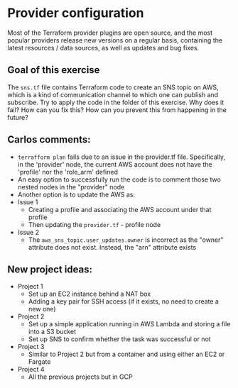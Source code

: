 # Provider configuration

Most of the Terraform provider plugins are open source, and the most popular providers release new versions on a regular basis,
containing the latest resources / data sources, as well as updates and bug fixes.

## Goal of this exercise

The `sns.tf` file contains Terraform code to create an SNS topic on AWS, which is a kind of communication channel to which
one can publish and subscribe. Try to apply the code in the folder of this exercise. Why does it fail? How can you fix this? How
can you prevent this from happening in the future?

## Carlos comments:
- `terrafform plan` fails due to an issue in the provider.tf file. Specifically, in the 'provider' node, the current AWS account does not have the 'profile' nor the 'role_arm' defined
- An easy option to successfully run the code is to comment those two nested nodes in the "provider" node
- Another option is to update the AWS as:
- Issue 1 
  - Creating a profile and associating the AWS account under that profile
  - Then updating the `provider.tf` - profile node
- Issue 2
  - The `aws_sns_topic.user_updates.owner` is incorrect as the "owner" attribute does not exist. Instead, the "arn" attribute exists

## New project ideas:
- Project 1
  - Set up an EC2 instance behind a NAT box
  - Adding a key pair for SSH access (if it exists, no need to create a new one)
- Project 2
  - Set up a simple application running in AWS Lambda and storing a file into a S3  bucket
  - Set up SNS to confirm whether the task was successful or not
- Project 3
  - Similar to Project 2 but from a container and using either an EC2 or Fargate
- Project 4
  - All the previous projects but in GCP